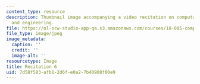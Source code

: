 ```yaml
---
content_type: resource
description: Thumbnail image accompanying a video recitation on computational science
  and engineering.
file: https://ol-ocw-studio-app-qa.s3.amazonaws.com/courses/18-085-computational-science-and-engineering-i-fall-2008/7d58f583afb12d6fe0a27b40908f00e9_r6.jpg
file_type: image/jpeg
image_metadata:
  caption: ''
  credit: ''
  image-alt: ''
resourcetype: Image
title: Recitation 6
uid: 7d58f583-afb1-2d6f-e0a2-7b40908f00e9
---
```

